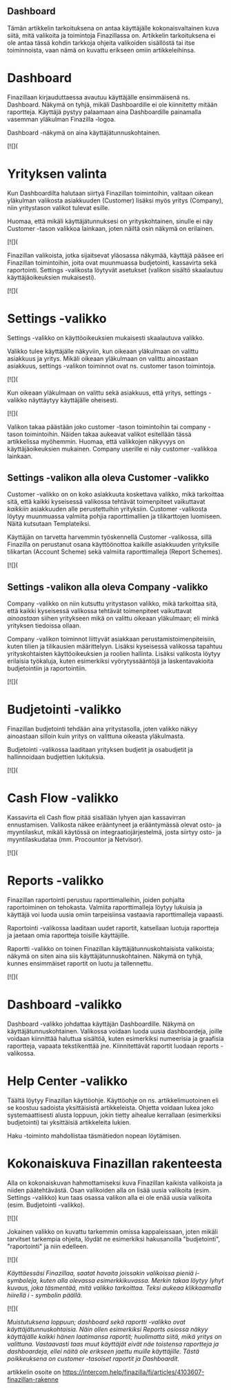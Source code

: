 ## Dashboard

Tämän artikkelin tarkoituksena on antaa käyttäjälle kokonaisvaltainen kuva siitä, mitä valikoita ja toimintoja Finazillassa on. Artikkelin tarkoituksena ei ole antaa tässä kohdin tarkkoja ohjeita valikoiden sisällöstä tai itse toiminnoista, vaan nämä on kuvattu erikseen omiin artikkeleihinsa.

# **Dashboard**

Finazillaan kirjauduttaessa avautuu käyttäjälle ensimmäisenä ns. Dashboard. Näkymä on tyhjä, mikäli Dashboardille ei ole kiinnitetty mitään raportteja. Käyttäjä pystyy palaamaan aina Dashboardille painamalla vasemman yläkulman Finazilla -logoa.

Dashboard -näkymä on aina käyttäjätunnuskohtainen.

[![](

# **Yrityksen valinta**

Kun Dashboardilta halutaan siirtyä Finazillan toimintoihin, valitaan oikean yläkulman valikosta asiakkuuden (Customer) lisäksi myös yritys (Company), niin yritystason valikot tulevat esille.

Huomaa, että mikäli käyttäjätunnuksesi on yrityskohtainen, sinulle ei näy Customer -tason valikkoa lainkaan, joten näiltä osin näkymä on erilainen.

[![](

Finazillan valikoista, jotka sijaitsevat yläosassa näkymää, käyttäjä pääsee eri Finazillan toimintoihin, joita ovat muunmuassa budjetointi, kassavirta sekä raportointi. Settings -valikosta löytyvät asetukset (valikon sisältö skaalautuu käyttäjäoikeuksien mukaisesti).

[![](

# **Settings -valikko**

Settings -valikko on käyttöoikeuksien mukaisesti skaalautuva valikko.

Valikko tulee käyttäjälle näkyviin, kun oikeaan yläkulmaan on valittu asiakkuus ja yritys. Mikäli oikeaan yläkulmaan on valittu ainoastaan asiakkuus, settings -valikon toiminnot ovat ns. customer tason toimintoja.

[![](

Kun oikeaan yläkulmaan on valittu sekä asiakkuus, että yritys, settings -valikko näyttäytyy käyttäjälle oheisesti.

[![](

Valikon takaa päästään joko customer -tason toimintoihin tai company -tason toimintoihin. Näiden takaa aukeavat valikot esitellään tässä artikkelissa myöhemmin. Huomaa, että valikkojen näkyvyys on käyttäjäoikeuksien mukainen. Company userille ei näy customer -valikkoa lainkaan.

## **Settings -valikon alla oleva Customer -valikko**

Customer -valikko on on koko asiakkuuta koskettava valikko, mikä tarkoittaa sitä, että kaikki kyseisessä valikossa tehtävät toimenpiteet vaikuttavat *kaikkiin* asiakkuuden alle perustettuihin yrityksiin. Customer -valikosta löytyy muunmuassa valmiita pohjia raporttimallien ja tilikarttojen luomiseen. Näitä kutsutaan Templateiksi.

Käyttäjän on tarvetta harvemmin työskennellä Customer -valikossa, sillä Finazilla on perustanut osana käyttöönottoa kaikille asiakkuuden yrityksille tilikartan (Account Scheme) sekä valmiita raporttimalleja (Report Schemes).

[![](

## **Settings -valikon alla oleva Company -valikko**

Company -valikko on niin kutsuttu yritystason valikko, mikä tarkoittaa sitä, että kaikki kyseisessä valikossa tehtävät toimenpiteet vaikuttavat *ainoastaan* siihen yritykseen mikä on valittu oikeaan yläkulmaan; eli minkä yrityksen tiedoissa ollaan.

Company -valikon toiminnot liittyvät asiakkaan perustamistoimenpiteisiin, kuten tilien ja tilikausien määrittelyyn. Lisäksi kyseisessä valikossa tapahtuu yrityskohtaisten käyttöoikeuksien ja roolien hallinta. Lisäksi valikosta löytyy erilaisia työkaluja, kuten esimerkiksi vyörytyssääntöjä ja laskentavakioita budjetointiin ja raportointiin.

[![](

# **Budjetointi -valikko**

Finazillan budjetointi tehdään aina yritystasolla, joten valikko näkyy ainoastaan silloin kuin yritys on valittuna oikeasta yläkulmasta.

Budjetointi -valikossa laaditaan yrityksen budjetit ja osabudjetit ja hallinnoidaan budjettien lukituksia.

[![](

# **Cash Flow -valikko**

Kassavirta eli Cash flow pitää sisällään lyhyen ajan kassavirran ennustamisen. Valikosta näkee erääntyneet ja erääntymässä olevat osto- ja myyntilaskut, mikäli käytössä on integraatiojärjestelmä, josta siirtyy osto- ja myyntilaskudataa (mm. Procountor ja Netvisor).

[![](

# **Reports -valikko**

Finazillan raportointi perustuu raporttimalleihin, joiden pohjalta raportoiminen on tehokasta. Valmiita raporttimalleja löytyy lukuisia ja käyttäjä voi luoda uusia omiin tarpeisiinsa vastaavia raporttimalleja vapaasti.

Raportointi -valikossa laaditaan uudet raportit, katsellaan luotuja raportteja ja jaetaan omia raportteja toisille käyttäjille.

Raportti -valikko on toinen Finazillan käyttäjätunnuskohtaisista valikoista; näkymä on siten aina siis käyttäjätunnuskohtainen. Näkymä on tyhjä, kunnes ensimmäiset raportit on luotu ja tallennettu.

[![](

# **Dashboard -valikko**

Dashboard -valikko johdattaa käyttäjän Dashboardille. Näkymä on käyttäjätunnuskohtainen. Valikossa voidaan luoda uusia dashboardeja, joille voidaan kiinnittää haluttua sisältöä, kuten esimerkiksi numeerisia ja graafisia raportteja, vapaata tekstikenttää jne. Kiinnitettävät raportit luodaan reports -valikossa.

# 

# **Help Center -valikko**

Täältä löytyy Finazillan käyttöohje. Käyttöohje on ns. artikkelimuotoinen eli se koostuu sadoista yksittäisistä artikkeleista. Ohjetta voidaan lukea joko systemaattisesti alusta loppuun, jokin tietty aihealue kerrallaan (esimerkiksi budjetointi) tai yksittäisiä artikkeleita lukien.

Haku -toiminto mahdollistaa täsmätiedon nopean löytämisen.

# **Kokonaiskuva Finazillan rakenteesta**

Alla on kokonaiskuvan hahmottamiseksi kuva Finazillan kaikista valikoista ja niiden päätehtävästä. Osan valikoiden alla on lisää uusia valikoita (esim. Settings -valikko) kun taas osassa valikon alla ei ole enää uusia valikoita (esim. Budjetointi -valikko).

[![](

Jokainen valikko on kuvattu tarkemmin omissa kappaleissaan, joten mikäli tarvitset tarkempia ohjeita, löydät ne esimerkiksi hakusanoilla "budjetointi", "raportointi" ja niin edelleen.

[![](

*Käyttäessäsi Finazillaa, saatat havaita joissakin valikoissa pieniä i-symboleja, kuten alla olevassa esimerkkikuvassa. Merkin takaa löytyy lyhyt kuvaus, joka täsmentää, mitä valikko tarkoittaa. Teksi aukeaa klikkaamalla hiirellä i - symbolin päällä.* 

[![](

*Muistutuksena loppuun; dashboard sekä raportti -valikko ovat käyttäjätunnuskohtaisia. Näin ollen esimerkiksi Reports osiossa näkyy käyttäjälle kaikki hänen laatimansa raportit; huolimatta siitä, mikä yritys on valittuna. Vastaavasti taas muut käyttäjät eivät näe toistensa raportteja ja dashboardeja, ellei näitä ole erikseen jaettu muille käyttäjille. Tästä poikkeuksena on customer -tasoiset raportit ja Dashboardit.* 



artikkelin osoite on https://intercom.help/finazilla/fi/articles/4103607-finazillan-rakenne

